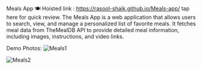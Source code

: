 Meals App 🍽️
Hoisted link : https://rasool-shaik.github.io/Meals-app/ tap here for quick review.
The Meals App is a web application that allows users to search, view, and manage a personalized list of favorite meals. It fetches meal data from TheMealDB API to provide detailed meal information, including images, instructions, and video links.

Demo Photos:
![Meals1](https://github.com/user-attachments/assets/b442863c-3f85-4ac4-9e95-8f527290805d)

![Meals2](https://github.com/user-attachments/assets/0a80682e-d6a7-4c5f-a97f-2361d5dc56b9)

